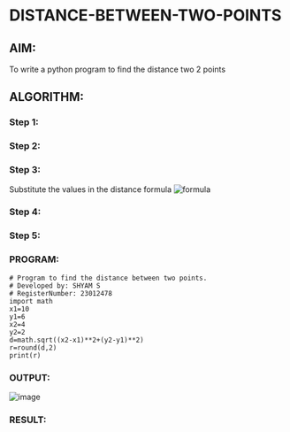 # DISTANCE-BETWEEN-TWO-POINTS

## AIM:
To write a python program to find the distance two 2 points
## ALGORITHM:
### Step 1: 
### Step 2: 
### Step 3: 
Substitute the values in the distance formula  ![formula](/formula.JPG)
### Step 4: 
### Step 5: 
### PROGRAM:
```
# Program to find the distance between two points.
# Developed by: SHYAM S
# RegisterNumber: 23012478
import math
x1=10
y1=6
x2=4
y2=2
d=math.sqrt((x2-x1)**2+(y2-y1)**2)
r=round(d,2)
print(r)
```  


### OUTPUT:
![image](https://github.com/SridharShyam/DISTANCE-BETWEEN-TWO-POINTS/assets/144871368/58d1d7f3-37c6-4bdb-9c25-d3c53bec2386)



### RESULT:
